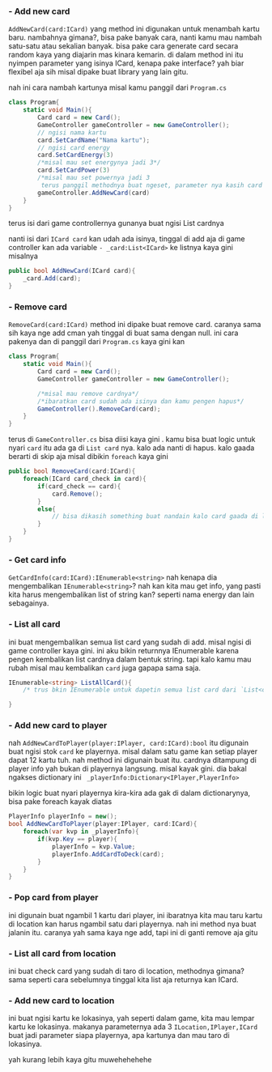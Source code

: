 ### - Add new card

`AddNewCard(card:ICard)` yang method ini digunakan untuk menambah kartu baru. nambahnya gimana?, bisa pake banyak cara, nanti kamu mau nambah satu-satu atau sekalian banyak. bisa pake cara generate card secara random kaya yang diajarin mas kinara kemarin. di dalam method ini itu nyimpen parameter yang isinya ICard, kenapa pake interface? yah biar flexibel aja sih misal dipake buat library yang lain gitu.

nah ini cara nambah kartunya misal kamu panggil dari `Program.cs`

```cs
class Program{
    static void Main(){
        Card card = new Card();
        GameController gameController = new GameController();
        // ngisi nama kartu
        card.SetCardName("Nama kartu");
        // ngisi card energy
        card.SetCardEnergy(3)
        /*misal mau set energynya jadi 3*/
        card.SetCardPower(3)
        /*misal mau set powernya jadi 3
         terus panggil methodnya buat ngeset, parameter nya kasih card yang sudah di set sebelumnya*/
        gameController.AddNewCard(card)
    }
}
```

terus isi dari game controllernya gunanya buat ngisi List cardnya


nanti isi dari `ICard card` kan udah ada isinya, tinggal di add aja di game controller kan ada variable `- _card:List<ICard>` ke listnya kaya gini misalnya

```cs
public bool AddNewCard(ICard card){
    _card.Add(card);
}
```


### - Remove card
`RemoveCard(card:ICard)` method ini dipake buat remove card. caranya sama sih kaya nge add cman yah tinggal di buat sama dengan null. ini cara pakenya dan di panggil dari `Program.cs`
kaya gini kan 

```cs
class Program{
    static void Main(){
        Card card = new Card();
        GameController gameController = new GameController();

        /*misal mau remove cardnya*/
        /*ibaratkan card sudah ada isinya dan kamu pengen hapus*/
        GameController().RemoveCard(card);
    }
}
```

terus di `GameController.cs` bisa diisi kaya gini
. kamu bisa buat logic untuk nyari `card` itu ada ga di `List card` nya. kalo ada nanti di hapus. kalo gaada berarti di skip aja misal dibikin `foreach` kaya gini 
```cs
public bool RemoveCard(card:ICard){
    foreach(ICard card_check in card){
        if(card_check == card){
            card.Remove();
        }
        else{
            // bisa dikasih something buat nandain kalo card gaada di list
        }
    }
}
```

### - Get card info
`GetCardInfo(card:ICard):IEnumerable<string>` nah kenapa dia mengembalikan `IEnumerable<string>`? nah kan kita mau get info, yang pasti kita harus mengembalikan list of string kan? seperti nama energy dan lain sebagainya.

### - List all card
ini buat mengembalikan semua list card yang sudah di add. misal ngisi di game controller kaya gini. ini aku bikin returnnya IEnumerable karena pengen kembalikan list cardnya dalam bentuk string. tapi kalo kamu mau rubah misal mau kembalikan `card` juga gapapa sama saja.

```cs
IEnumerable<string> ListAllCard(){
    /* trus bkin IEnumerable untuk dapetin semua list card dari `List<card>` */

}
```

### - Add new card to player

nah `AddNewCardToPlayer(player:IPlayer, card:ICard):bool` itu digunain buat ngisi stok `card` ke playernya. misal dalam satu game kan setiap player dapat 12 kartu tuh. nah method ini digunain buat itu. cardnya ditampung di player info yah bukan di playernya langsung. misal kayak gini. dia bakal ngakses dictionary ini ` _playerInfo:Dictionary<IPlayer,PlayerInfo>`

bikin logic buat nyari playernya kira-kira ada gak di dalam dictionarynya, bisa pake foreach kayak diatas
```cs
PlayerInfo playerInfo = new();
bool AddNewCardToPlayer(player:IPlayer, card:ICard){
    foreach(var kvp in _playerInfo){
        if(kvp.Key == player){
            playerInfo = kvp.Value;
            playerInfo.AddCardToDeck(card);
        }
    }
}
```

### - Pop card from player
ini digunain buat ngambil 1 kartu dari player, ini ibaratnya kita mau taru kartu di location kan harus ngambil satu dari playernya. nah ini method nya buat jalanin itu. caranya yah sama kaya nge add, tapi ini di ganti remove aja gitu


### - List all card from location
ini buat check card yang sudah di taro di location, methodnya gimana? sama seperti cara sebelumnya tinggal kita list aja returnya kan ICard.

### - Add new card to location
ini buat ngisi kartu ke lokasinya, yah seperti dalam game, kita mau lempar kartu ke lokasinya. makanya parameternya ada 3 `ILocation,IPlayer,ICard` buat jadi parameter siapa playernya, apa kartunya dan mau taro di lokasinya.


yah kurang lebih kaya gitu muwehehehehe